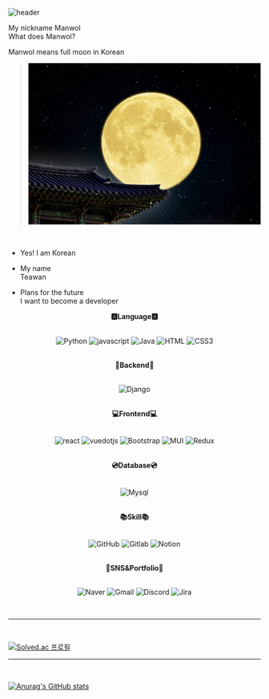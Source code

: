 ![header](https://capsule-render.vercel.app/api?type=waving&color=auto&height=300&section=header&text=Hello%20My%20Github!&fontSize=90)


My nickname Manwol<br>
What does Manwol?<br>

Manwol means full moon in Korean<br>
>![FullMoon](./Fullmoon.jpg)
<br>

- Yes! I am Korean<br>

- My name<br>
    Teawan

- Plans for the future<br>
   I want to become a developer<br>

<div align = center>
<b>🅰Language🅰</b><br>
</div>
<br>
<div align="center">

![Python](https://img.shields.io/badge/Python-3776AB.svg?&style=flat&logo=Python&logoColor=white)
![javascript](https://img.shields.io/badge/javascript-F7DF1E.svg?&style=flat&logo=Javascript&logoColor=white)
![Java](https://img.shields.io/badge/Java-DD0700.svg?&style=flat&)
![HTML](https://img.shields.io/badge/HTML5-E34F26.svg?&style=flat&logo=html5&logoColor=white)
![CSS3](https://img.shields.io/badge/CSS3-1572B6.svg?&style=flat&logo=css3&logoColor=white)
</div>
<br>

<div align = center>
<b>💾Backend💾</b><br>
</div>
<br>
<div align="center">

![Django](https://img.shields.io/badge/Django-092E20.svg?&style=flat&logo=django&logoColor=white)
</div>
<br>

<div align = center>
<b>💻Frontend💻</b><br>
</div>
<br>
<div align="center">

![react](https://img.shields.io/badge/React-61DAFB.svg?&style=flat&logo=react&logoColor=white)
![vuedotjs](https://img.shields.io/badge/Vue.js-4FC08D.svg?&style=flat&logo=vuedotjs&logoColor=white)
![Bootstrap](https://img.shields.io/badge/Bootstrap-7952B3.svg?&style=flat&logo=bootstrap&logoColor=white)
![MUI](https://img.shields.io/badge/MUI-007FFF.svg?&style=flat&logo=mui&logoColor=white)
![Redux](https://img.shields.io/badge/Redux-764ABC.svg?&style=flat&logo=redux&logoColor=white)
</div>
<br>

<div align = center>
<b>💿Database💿</b><br>
</div>
<br>
<div align="center">

![Mysql](https://img.shields.io/badge/Mysql-4479A1.svg?&style=flat&logo=mysql&logoColor=white)
</div>
<br>

<div align = center>
<b>📚Skill📚</b><br>
</div>
<br>
<div align="center">

![GitHub](https://img.shields.io/badge/GitHub-181717.svg?&style=flat&logo=GitHub&logoColor=white)
![Gitlab](https://img.shields.io/badge/Gitlab-FC6D26.svg?&style=flat&logo=gitlab&logoColor=white)
![Notion](https://img.shields.io/badge/Notion-000000.svg?&style=flat&logo=Notion&logoColor=white)
</div>
<br>

<div align = center>
<b>💌SNS&Portfolio💌<br></b>
<br></div>
<div align="center">

![Naver](https://img.shields.io/badge/Naver-03C75A.svg?&style=flat&logo=Naver&logoColor=white)
![Gmail](https://img.shields.io/badge/Gmail-EA4335.svg?&style=flat&logo=gmail&logoColor=white)
![Discord](https://img.shields.io/badge/Discord-5865F2.svg?&style=flat&logo=discord&logoColor=white)
![Jira](https://img.shields.io/badge/Jira-0052CC.svg?&style=flat&logo=jirasoftware&logoColor=white)
</div>
<br>
<hr>
<br>

[![Solved.ac
프로필](https://mazassumnida.wtf/api/v2/generate_badge?boj=rlaxodhks770)](https://solved.ac/rlaxodhks770)

<hr>
<br>

[![Anurag's GitHub stats](https://github-readme-stats.vercel.app/api?username=Manwol770)](https://github.com/anuraghazra/github-readme-stats)
